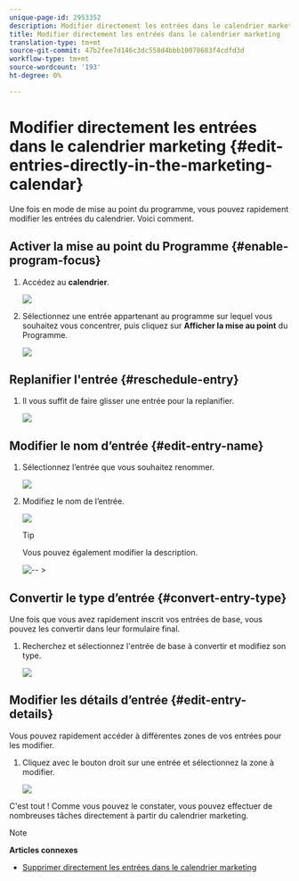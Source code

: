 ```yaml
---
unique-page-id: 2953352
description: Modifier directement les entrées dans le calendrier marketing - Documents marketing - Documentation du produit
title: Modifier directement les entrées dans le calendrier marketing
translation-type: tm+mt
source-git-commit: 47b2fee7d146c3dc558d4bbb10070683f4cdfd3d
workflow-type: tm+mt
source-wordcount: '193'
ht-degree: 0%

---
```



# Modifier directement les entrées dans le calendrier marketing {#edit-entries-directly-in-the-marketing-calendar}

Une fois en mode de mise au point du programme, vous pouvez rapidement modifier les entrées du calendrier. Voici comment.

## Activer la mise au point du Programme {#enable-program-focus}

1. Accédez au **calendrier**.

   ![](assets/2017-05-10-15-30-47-3.png)

1. Sélectionnez une entrée appartenant au programme sur lequel vous souhaitez vous concentrer, puis cliquez sur **Afficher la mise au point** du Programme.

   ![](assets/image2014-10-20-13-3a16-3a7.png)

## Replanifier l&#39;entrée {#reschedule-entry}

1. Il vous suffit de faire glisser une entrée pour la replanifier.

   ![](assets/image2014-10-20-13-3a16-3a18.png)

## Modifier le nom d’entrée {#edit-entry-name}

1. Sélectionnez l’entrée que vous souhaitez renommer.

   ![](assets/image2014-10-20-13-3a16-3a31.png)

1. Modifiez le nom de l’entrée.

   ![](assets/image2014-10-20-13-3a16-3a42.png)

   >[!TIP]
   >
   >Vous pouvez également modifier la description.
   >
   >
   >![--](assets/image2014-10-20-13-3a16-3a56.png)   >

## Convertir le type d’entrée {#convert-entry-type}

Une fois que vous avez rapidement inscrit vos entrées de base, vous pouvez les convertir dans leur formulaire final.

1. Recherchez et sélectionnez l&#39;entrée de base à convertir et modifiez son type.

   ![](assets/image2014-10-20-13-3a18-3a38.png)

## Modifier les détails d’entrée {#edit-entry-details}

Vous pouvez rapidement accéder à différentes zones de vos entrées pour les modifier.

1. Cliquez avec le bouton droit sur une entrée et sélectionnez la zone à modifier.

   ![](assets/image2014-10-20-13-3a18-3a48.png)

C&#39;est tout ! Comme vous pouvez le constater, vous pouvez effectuer de nombreuses tâches directement à partir du calendrier marketing.

>[!NOTE]
>
>**Articles connexes**
>
>* [Supprimer directement les entrées dans le calendrier marketing](https://community.marketo.com/MarketoArticle?id=kA050000000LPDyCAO)

>



